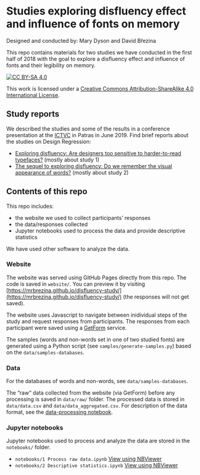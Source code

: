 # Studies exploring disfluency effect and influence of fonts on memory

Designed and conducted by: Mary Dyson and David Březina

This repo contains materials for two studies we have conducted in the first half of 2018 with the goal to explore a disfluency effect and influence of fonts and their legibility on memory.

[![CC BY-SA 4.0][cc-by-sa-shield]][cc-by-sa]

This work is licensed under a
[Creative Commons Attribution-ShareAlike 4.0 International License][cc-by-sa].

[cc-by-sa]: http://creativecommons.org/licenses/by-sa/4.0/
[cc-by-sa-shield]: https://img.shields.io/badge/License-CC%20BY--SA%204.0-lightgrey.svg

## Study reports

We described the studies and some of the results in a conference presentation at the [ICTVC](https://ictvc.org/2019/en/) in Patras in June 2019. Find brief reports about the studies on Design Regression:

- [Exploring disfluency: Are designers too sensitive to harder-to-read typefaces?](http://www.designregression.com/report/exploring-disfluency-are-designers-too-sensitive-to-harder-to-read-typefaces) (mostly about study 1)
- [The sequel to exploring disfluency: Do we remember the visual appearance of words?](https://designregression.com/research/the-sequel-to-exploring-disfluency-do-we-remember-the-visual-appearance-of-words) (mostly about study 2)

## Contents of this repo

This repo includes:

- the website we used to collect participants’ responses
- the data/responses collected
- Jupyter notebooks used to process the data and provide descriptive statistics

We have used other software to analyze the data.

### Website

The website was served using GitHub Pages directly from this repo. The code is saved in `website/`. You can preview it by visiting [https://mrbrezina.github.io/disfluency-study/](https://mrbrezina.github.io/disfluency-study/) (the responses will not get saved).

The website uses Javascript to navigate between inidividual steps of the study and request responses from participants. The responses from each participant were saved using a [GetForm](https://getform.io) service.

The samples (words and non-words set in one of two studied fonts) are generated using a Python script (see `samples/generate-samples.py`) based on the `data/samples-databases`.

### Data

For the databases of words and non-words, see `data/samples-databases`.

The “raw“ data collected from the website (via GetForm) before any processing is saved in `data/raw/` folder. The processed data is stored in `data/data.csv` and `data/data_aggregated.csv`. For description of the data format, see the [data-processing notebook](https://nbviewer.jupyter.org/github/MrBrezina/disfluency-study/blob/master/notebooks/1%20Process%20raw%20data.ipynb).

### Jupyter notebooks

Jupyter notebooks used to process and analyze the data are stored in the `notebooks/` folder.

- `notebooks/1 Process raw data.ipynb` [View using NBViewer](https://nbviewer.jupyter.org/github/MrBrezina/disfluency-study/blob/master/notebooks/1%20Process%20raw%20data.ipynb)
- `notebooks/2 Descriptive statistics.ipynb` [View using NBViewer](https://nbviewer.jupyter.org/github/MrBrezina/disfluency-study/blob/master/notebooks/2%20Descriptive%20statistics.ipynb)


